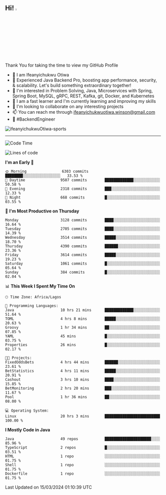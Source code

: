 <!-- BLOG-POST-LIST:START --><!-- BLOG-POST-LIST:END -->

## Hi! <img src="https://media.giphy.com/media/hvRJCLFzcasrR4ia7z/giphy.gif" width="4%"> 

Thank You for taking the time to view my GitHub Profile

- 👋 I am Ifeanyichukwu Otiwa
- 🚀 Experienced Java Backend Pro, boosting app performance, security, & scalability. Let's build something extraordinary together!
- 👀 I'm interested in Problem Solving, Java, Microservices with Spring, Spring Boot, MySQL, gRPC, REST, Kafka, git, Docker, and Kubernetes
- 🌱 I am a fast learner and I'm currently learning and improving my skills
- 💞️ I'm looking to collaborate on any interesting projects
- 📫 You can reach me through ifeanyichukwuotiwa.winson@gmail.com
- 🚀 #BackendEngineer

<p align="left" marginTop="10px"> <img src="https://komarev.com/ghpvc/?username=ifeanyichukwuOtiwa-sports&label=Profile%20views&color=0e75b6&style=for-the-badge" alt="ifeanyichukwuOtiwa-sports" /> </p>

***

<!--START_SECTION:waka-->
![Code Time](http://img.shields.io/badge/Code%20Time-2%2C314%20hrs%2021%20mins-blue)

![Lines of code](https://img.shields.io/badge/From%20Hello%20World%20I%27ve%20Written-4.7%20million%20lines%20of%20code-blue)

**I'm an Early 🐤** 

```text
🌞 Morning                6303 commits        ████████░░░░░░░░░░░░░░░░░   33.53 % 
🌆 Daytime                9507 commits        █████████████░░░░░░░░░░░░   50.58 % 
🌃 Evening                2318 commits        ███░░░░░░░░░░░░░░░░░░░░░░   12.33 % 
🌙 Night                  668 commits         █░░░░░░░░░░░░░░░░░░░░░░░░   03.55 % 
```
📅 **I'm Most Productive on Thursday** 

```text
Monday                   3128 commits        ████░░░░░░░░░░░░░░░░░░░░░   16.64 % 
Tuesday                  2705 commits        ████░░░░░░░░░░░░░░░░░░░░░   14.39 % 
Wednesday                3514 commits        █████░░░░░░░░░░░░░░░░░░░░   18.70 % 
Thursday                 4390 commits        ██████░░░░░░░░░░░░░░░░░░░   23.36 % 
Friday                   3614 commits        █████░░░░░░░░░░░░░░░░░░░░   19.23 % 
Saturday                 1061 commits        █░░░░░░░░░░░░░░░░░░░░░░░░   05.64 % 
Sunday                   384 commits         █░░░░░░░░░░░░░░░░░░░░░░░░   02.04 % 
```


📊 **This Week I Spent My Time On** 

```text
🕑︎ Time Zone: Africa/Lagos

💬 Programming Languages: 
Java                     10 hrs 21 mins      █████████████░░░░░░░░░░░░   51.64 % 
TOML                     4 hrs 8 mins        █████░░░░░░░░░░░░░░░░░░░░   20.63 % 
Groovy                   1 hr 34 mins        ██░░░░░░░░░░░░░░░░░░░░░░░   07.85 % 
YAML                     45 mins             █░░░░░░░░░░░░░░░░░░░░░░░░   03.75 % 
Properties               26 mins             █░░░░░░░░░░░░░░░░░░░░░░░░   02.17 % 

🐱‍💻 Projects: 
FixedOddsBets            4 hrs 44 mins       ██████░░░░░░░░░░░░░░░░░░░   23.61 % 
BetStatistics            4 hrs 11 mins       █████░░░░░░░░░░░░░░░░░░░░   20.91 % 
Cashout                  3 hrs 10 mins       ████░░░░░░░░░░░░░░░░░░░░░   15.85 % 
BetMonitoring            2 hrs 20 mins       ███░░░░░░░░░░░░░░░░░░░░░░   11.67 % 
Pool                     1 hr 36 mins        ██░░░░░░░░░░░░░░░░░░░░░░░   08.00 % 

💻 Operating System: 
Linux                    20 hrs 3 mins       █████████████████████████   100.00 % 
```

**I Mostly Code in Java** 

```text
Java                     49 repos            █████████████████████░░░░   85.96 % 
TypeScript               2 repos             █░░░░░░░░░░░░░░░░░░░░░░░░   03.51 % 
HTML                     1 repo              ░░░░░░░░░░░░░░░░░░░░░░░░░   01.75 % 
Shell                    1 repo              ░░░░░░░░░░░░░░░░░░░░░░░░░   01.75 % 
Dockerfile               1 repo              ░░░░░░░░░░░░░░░░░░░░░░░░░   01.75 % 
```




 Last Updated on 15/03/2024 01:10:39 UTC
<!--END_SECTION:waka-->

<!--
<p align="center">
![trophy](https://github-profile-trophy.vercel.app/?username=ifeanyichukwuOtiwa-sports&theme=onedark) (https://github.com/ryo-ma/github-profile-trophy)
</p>
-->

<!---
ifeanyi-otiwa/ifeanyi-otiwa is a ✨ special ✨ repository because its `README.md` (this file) appears on your GitHub profile.
You can click the Preview link to take a look at your changes.
--->
